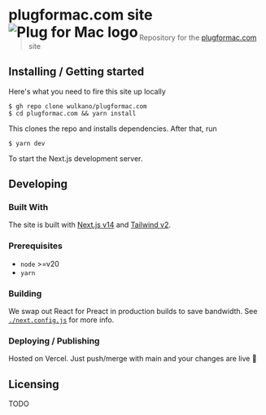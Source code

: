 <h1>
plugformac.com site <img src="./public/favicon.ico" alt="Plug for Mac logo" align="left">
</h1>

> Repository for the [plugformac.com](https://plugformac.com) site

## Installing / Getting started

Here's what you need to fire this site up locally

```shell
$ gh repo clone wulkano/plugformac.com
$ cd plugformac.com && yarn install
```

This clones the repo and installs dependencies. After that, run

```shell
$ yarn dev
```

To start the Next.js development server.

## Developing

### Built With

The site is built with [Next.js v14](https://nextjs.org/docs) and [Tailwind v2](https://tailwindcss.com/).

### Prerequisites

- `node` >=v20
- `yarn`

### Building

We swap out React for Preact in production builds to save bandwidth.
See [`./next.config.js`](https://github.com/wulkano/plugformac.com/blob/main/next.config.js) for more info.

### Deploying / Publishing

Hosted on Vercel. Just push/merge with main and your changes are live 🎉

## Licensing

TODO
